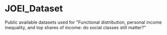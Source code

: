 # JOEI_Dataset
Public available datasets used for "Functional distribution, personal income inequality, and top shares of income: do social classes still matter?"
